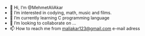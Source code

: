 - 👋 Hi, I’m @MehmetAliAkar
- 👀 I’m interested in codying, math, music and films.
- 🌱 I’m currently learning C programming language
- 💞️ I’m looking to collaborate on ...
- 📫 How to reach me from maliakar123@gmail.com e-mail adress

<!---
MehmetAliAkar/MehmetAliAkar is a ✨ special ✨ repository because its `README.md` (this file) appears on your GitHub profile.
You can click the Preview link to take a look at your changes.
--->
